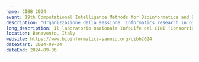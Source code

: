 ```yaml
---
name: CIBB 2024
event: 19th Computational Intelligence Methods for Bioinformatics and Biostatistics Conference
description: "Organizzazione della sessione 'Informatics research in bioinformatics: contributions from the CINI-InfoLife network'"
long_description: Il laboratorio nazionale InfoLife del CINI (Consorzio Interuniversitario Nazionale di Informatica) promuove iniziative di networking tra ricercatori con un background informatico che svolgono ricerche rilevanti in bioinformatica e in argomenti correlati, collaborando anche con partner internazionali. L'Italia rappresenta una risorsa e un partner importante nel fornire approcci computazionali per ogni aspetto del campo bioinformatico, dallo sviluppo di algoritmi specializzati di base e strutture dati all'implementazione di analisi dei dati ad alto livello e strumenti di visualizzazione. Questa sessione speciale, basandosi sul successo dell'evento dello scorso anno al CIBB2023, mira ancora una volta a offrire una panoramica approfondita delle ricerche attuali e delle prospettive future in bioinformatica condotte dagli istituti di ricerca italiani di Informatica e dai loro partner. Inoltre, siamo lieti di annunciare che quest'anno la sessione vedrà anche il contributo del National Biodiversity Future Center (NBFC).
location: Benevento, Italy
website: https://www.bioinformatics-sannio.org/cibb2024
dateStart: 2024-09-04
dateEnd: 2024-09-06
---
```


